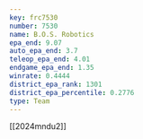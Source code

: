 ```yaml
---
key: frc7530
number: 7530
name: B.O.S. Robotics
epa_end: 9.07
auto_epa_end: 3.7
teleop_epa_end: 4.01
endgame_epa_end: 1.35
winrate: 0.4444
district_epa_rank: 1301
district_epa_percentile: 0.2776
type: Team
---
```

[[2024mndu2]]
